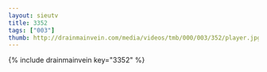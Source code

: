 ```yaml
--- 
layout: sieutv
title: 3352
tags: ["003"]
thumb: http://drainmainvein.com/media/videos/tmb/000/003/352/player.jpg
---
```

{% include drainmainvein key="3352" %} 
